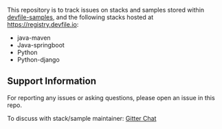 This repository is to track issues on stacks and samples stored within [devfile-samples](https://github.com/devfile-samples), and the following stacks hosted at https://registry.devfile.io:
- java-maven
- Java-springboot 
- Python
- Python-django


## Support Information

For reporting any issues or asking questions, please open an issue in this repo.

To discuss with stack/sample maintainer: [Gitter Chat](https://gitter.im/devfile/community)